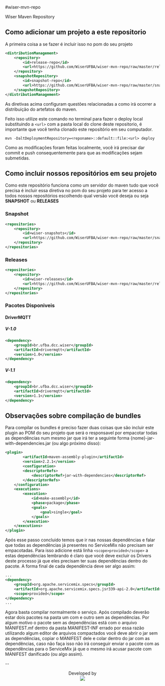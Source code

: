 #wiser-mvn-repo

Wiser Maven Repository

## Como adicionar um projeto  a este repositorio 

A primeira coisa a se fazer é incluir isso no pom do seu projeto

```xml
<distributionManagement>
    <repository>
        <id>release-repo</id>
        <url>https://github.com/WiserUFBA/wiser-mvn-repo/raw/master/releases</url>
    </repository>
    <snapshotRepository>
        <id>snapshot-repo</id>
        <url>https://github.com/WiserUFBA/wiser-mvn-repo/raw/master/snapshots</url>
    </snapshotRepository>
</distributionManagement>
```

As diretivas acima configuram questões relacionadas a como irá ocorrer a distribuição
do artefatos do maven. 

Feito isso utilize este comando no terminal para fazer o deploy local substituindo 
a `<url>` com a pasta local do clone deste repositorio, é importante que você tenha
clonado este repositório em seu computador.

`mvn -DaltDeploymentRepository=<reponame>::default::file:<url> deploy`

Como as modificações foram feitas localmente, você irá precisar dar commit e push
consequentemente para que as modificações sejam submetidas.

## Como incluir nossos repositórios em seu projeto

Como este repositório funciona como um servidor do maven tudo que você precisa é incluir
essa diretiva no pom do seu projeto para ter acesso a todos nossos repositórios
escolhendo qual versão você deseja ou seja **SNAPSHOT** ou **RELEASES**

### Snapshot

```xml
<repositories>
    <repository>
        <id>wiser-snapshots</id>
        <url>https://github.com/WiserUFBA/wiser-mvn-repo/raw/master/snapshots</url>
    </repository>
</repositories>
```

### Releases

```xml
<repositories>
    <repository>
        <id>wiser-releases</id>
        <url>https://github.com/WiserUFBA/wiser-mvn-repo/raw/master/releases</url>
    </repository>
</repositories>
```

### Pacotes Disponiveis

#### DriverMQTT

##### V-1.0

```xml
<dependency>
    <groupId>br.ufba.dcc.wiser</groupId>
    <artifactId>drivermqtt</artifactId>
    <version>1.0</version>
</dependency>
```

##### V-1.1

```xml
<dependency>
    <groupId>br.ufba.dcc.wiser</groupId>
    <artifactId>drivermqtt</artifactId>
    <version>1.1</version>
</dependency>
```

## Observações sobre compilação de bundles

Para compilar os bundles é preciso fazer duas coisas que são incluir este plugin
ao POM do seu projeto que será o responsavel por empacotar todas as dependências
num mesmo jar que irá ter a seguinte forma {nome}-jar-with-dependencies.jar (ou
algo próximo disso):

```xml
<plugin>
        <artifactId>maven-assembly-plugin</artifactId>
        <version>2.2.1</version>
        <configuration>
        <descriptorRefs>
            <descriptorRef>jar-with-dependencies</descriptorRef>
        </descriptorRefs>
    </configuration>
    <executions>
        <execution>
            <id>make-assembly</id> 
            <phase>package</phase>
            <goals>
                <goal>single</goal>
            </goals>
        </execution>
    </executions>
</plugin>

```

Após esse passo concluido temos que ir nas nossas dependências e falar que todas
as dependências já presentes no ServiceMix não precisam ser empacotadas. Para isso adicione está linha `<scope>provided</scope>` a estas dependências lembrando
é claro que você deve excluir os Drivers deste processo já que eles precisam ter
suas dependências dentro do pacote. A forma final de cada dependência deve ser 
algo assim:

```xml
...
<dependency>
    <groupId>org.apache.servicemix.specs</groupId>
    <artifactId>org.apache.servicemix.specs.jsr339-api-2.0</artifactId>
    <scope>provided</scope>
</dependency>
...
```

Agora basta compilar normalmente o serviço. Após compilado deverão estar dois
pacotes na pasta um com e outro sem as dependências. Por algum motivo o pacote
sem as dependências está com o arquivo MANIFEST.mf dentro da pasta MANIFEST-INF
errado por essa razão utilizando algum editor de arquivos compactados você deve
abrir o jar sem as dependências, copiar o MANIFEST dele e colar dentro do jar
com as dependências, caso não faça isso não irá conseguir enviar o pacote com 
as dependências para o ServiceMix já que o mesmo irá acusar pacote com MANIFEST
danificado (ou algo assim).

--
<p align="center">
	Developed by </br>
  <img src="https://wiki.dcc.ufba.br/pub/SmartUFBA/ProjectLogo/wiserufbalogo.jpg"/>
</p>

